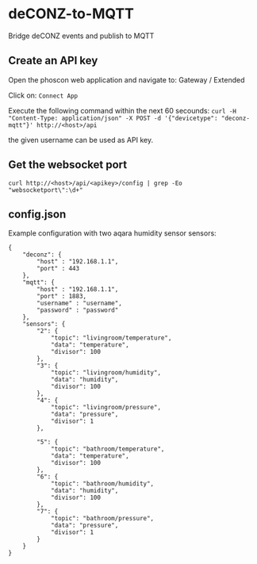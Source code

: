 # deCONZ-to-MQTT
Bridge deCONZ events and publish to MQTT

## Create an API key

Open the phoscon web application and navigate to:
Gateway / Extended

Click on:
`Connect App`

Execute the following command within the next 60 secounds:
`curl -H "Content-Type: application/json" -X POST -d '{"devicetype": "deconz-mqtt"}' http://<host>/api`

the given username can be used as API key.

## Get the websocket port

`curl http://<host>/api/<apikey>/config | grep -Eo "websocketport\":\d+"`

## config.json

Example configuration with two aqara humidity sensor sensors:

```
{
    "deconz": {
        "host" : "192.168.1.1",
        "port" : 443
    },
    "mqtt": {
        "host" : "192.168.1.1",
        "port" : 1883,
        "username" : "username", 
        "password" : "password"
    },
    "sensors": {
        "2": {
            "topic": "livingroom/temperature",
            "data": "temperature",
            "divisor": 100
        },
        "3": {
            "topic": "livingroom/humidity",
            "data": "humidity",
            "divisor": 100
        },
        "4": {
            "topic": "livingroom/pressure",
            "data": "pressure",
            "divisor": 1
        },

        "5": {
            "topic": "bathroom/temperature",
            "data": "temperature",
            "divisor": 100
        },
        "6": {
            "topic": "bathroom/humidity",
            "data": "humidity",
            "divisor": 100
        },
        "7": {
            "topic": "bathroom/pressure",
            "data": "pressure",
            "divisor": 1
        }        
    }
}
```
